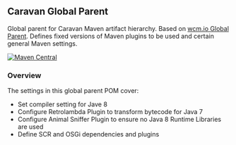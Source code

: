 ## Caravan Global Parent

Global parent for Caravan Maven artifact hierarchy. Based on [wcm.io Global Parent](https://wcm.io/tooling/maven/global-parent.html).
Defines fixed versions of Maven plugins to be used and certain general Maven settings.

[![Maven Central](https://maven-badges.herokuapp.com/maven-central/io.wcm.caravan.maven/io.wcm.caravan.maven.caravan-global-parent/badge.svg)](https://maven-badges.herokuapp.com/maven-central/io.wcm.caravan.maven/io.wcm.caravan.maven.caravan-global-parent)


### Overview

The settings in this global parent POM cover:

* Set compiler setting for Jave 8
* Configure Retrolambda Plugin to transform bytecode for Java 7
* Configure Animal Sniffer Plugin to ensure no Java 8 Runtime Libraries are used
* Define SCR and OSGi dependencies and plugins

